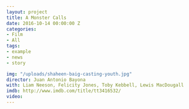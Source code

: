 ```yaml
---
layout: project
title: A Monster Calls
date: 2016-10-14 00:00:00 Z
categories:
- Film
- All
tags:
- example
- news
- story

img: "/uploads/shaheen-baig-casting-youth.jpg"
director: Juan Antonio Bayona
with: Liam Neeson, Felicity Jones, Toby Kebbell, Lewis MacDougall
imdb: http://www.imdb.com/title/tt3416532/
video: 
---
```


